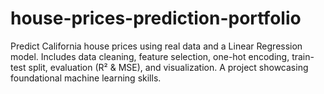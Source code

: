 # house-prices-prediction-portfolio
Predict California house prices using real data and a Linear Regression model. Includes data cleaning, feature selection, one-hot encoding, train-test split, evaluation (R² &amp; MSE), and visualization. A project showcasing foundational machine learning skills.
